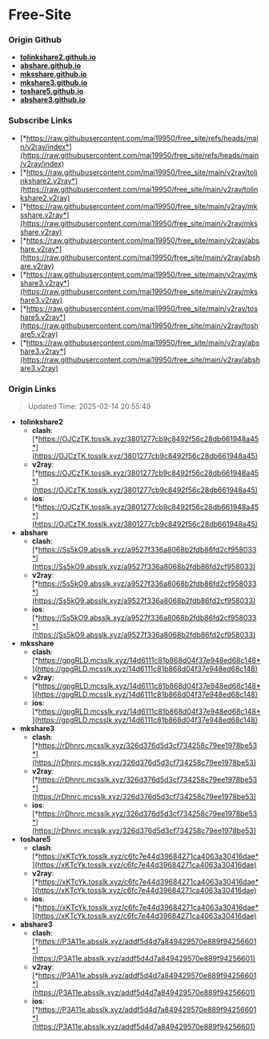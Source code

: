 # Free-Site

### Origin Github

- [**tolinkshare2.github.io**](https://github.com/tolinkshare2/tolinkshare2.github.io)
- [**abshare.github.io**](https://github.com/abshare/abshare.github.io)
- [**mksshare.github.io**](https://github.com/mksshare/mksshare.github.io)
- [**mkshare3.github.io**](https://github.com/mkshare3/mkshare3.github.io)
- [**toshare5.github.io**](https://github.com/toshare5/toshare5.github.io)
- [**abshare3.github.io**](https://github.com/abshare3/abshare3.github.io)

### Subscribe Links

- [*https://raw.githubusercontent.com/mai19950/free_site/refs/heads/main/v2ray/index*](https://raw.githubusercontent.com/mai19950/free_site/refs/heads/main/v2ray/index)
- [*https://raw.githubusercontent.com/mai19950/free_site/main/v2ray/tolinkshare2.v2ray*](https://raw.githubusercontent.com/mai19950/free_site/main/v2ray/tolinkshare2.v2ray)
- [*https://raw.githubusercontent.com/mai19950/free_site/main/v2ray/mksshare.v2ray*](https://raw.githubusercontent.com/mai19950/free_site/main/v2ray/mksshare.v2ray)
- [*https://raw.githubusercontent.com/mai19950/free_site/main/v2ray/abshare.v2ray*](https://raw.githubusercontent.com/mai19950/free_site/main/v2ray/abshare.v2ray)
- [*https://raw.githubusercontent.com/mai19950/free_site/main/v2ray/mkshare3.v2ray*](https://raw.githubusercontent.com/mai19950/free_site/main/v2ray/mkshare3.v2ray)
- [*https://raw.githubusercontent.com/mai19950/free_site/main/v2ray/toshare5.v2ray*](https://raw.githubusercontent.com/mai19950/free_site/main/v2ray/toshare5.v2ray)
- [*https://raw.githubusercontent.com/mai19950/free_site/main/v2ray/abshare3.v2ray*](https://raw.githubusercontent.com/mai19950/free_site/main/v2ray/abshare3.v2ray)

### Origin Links

> Updated Time: 2025-02-14 20:55:49

- **tolinkshare2**
  - **clash**: [*https://OJCzTK.tosslk.xyz/3801277cb9c8492f56c28db661948a45*](https://OJCzTK.tosslk.xyz/3801277cb9c8492f56c28db661948a45)
  - **v2ray**: [*https://OJCzTK.tosslk.xyz/3801277cb9c8492f56c28db661948a45*](https://OJCzTK.tosslk.xyz/3801277cb9c8492f56c28db661948a45)
  - **ios**: [*https://OJCzTK.tosslk.xyz/3801277cb9c8492f56c28db661948a45*](https://OJCzTK.tosslk.xyz/3801277cb9c8492f56c28db661948a45)
- **abshare**
  - **clash**: [*https://Ss5kO9.absslk.xyz/a9527f336a8068b2fdb86fd2cf958033*](https://Ss5kO9.absslk.xyz/a9527f336a8068b2fdb86fd2cf958033)
  - **v2ray**: [*https://Ss5kO9.absslk.xyz/a9527f336a8068b2fdb86fd2cf958033*](https://Ss5kO9.absslk.xyz/a9527f336a8068b2fdb86fd2cf958033)
  - **ios**: [*https://Ss5kO9.absslk.xyz/a9527f336a8068b2fdb86fd2cf958033*](https://Ss5kO9.absslk.xyz/a9527f336a8068b2fdb86fd2cf958033)
- **mksshare**
  - **clash**: [*https://gpgRLD.mcsslk.xyz/14d6111c81b868d04f37e948ed68c148*](https://gpgRLD.mcsslk.xyz/14d6111c81b868d04f37e948ed68c148)
  - **v2ray**: [*https://gpgRLD.mcsslk.xyz/14d6111c81b868d04f37e948ed68c148*](https://gpgRLD.mcsslk.xyz/14d6111c81b868d04f37e948ed68c148)
  - **ios**: [*https://gpgRLD.mcsslk.xyz/14d6111c81b868d04f37e948ed68c148*](https://gpgRLD.mcsslk.xyz/14d6111c81b868d04f37e948ed68c148)
- **mkshare3**
  - **clash**: [*https://rDhnrc.mcsslk.xyz/326d376d5d3cf734258c79ee1978be53*](https://rDhnrc.mcsslk.xyz/326d376d5d3cf734258c79ee1978be53)
  - **v2ray**: [*https://rDhnrc.mcsslk.xyz/326d376d5d3cf734258c79ee1978be53*](https://rDhnrc.mcsslk.xyz/326d376d5d3cf734258c79ee1978be53)
  - **ios**: [*https://rDhnrc.mcsslk.xyz/326d376d5d3cf734258c79ee1978be53*](https://rDhnrc.mcsslk.xyz/326d376d5d3cf734258c79ee1978be53)
- **toshare5**
  - **clash**: [*https://xKTcYk.tosslk.xyz/c6fc7e44d39684271ca4063a30416dae*](https://xKTcYk.tosslk.xyz/c6fc7e44d39684271ca4063a30416dae)
  - **v2ray**: [*https://xKTcYk.tosslk.xyz/c6fc7e44d39684271ca4063a30416dae*](https://xKTcYk.tosslk.xyz/c6fc7e44d39684271ca4063a30416dae)
  - **ios**: [*https://xKTcYk.tosslk.xyz/c6fc7e44d39684271ca4063a30416dae*](https://xKTcYk.tosslk.xyz/c6fc7e44d39684271ca4063a30416dae)
- **abshare3**
  - **clash**: [*https://P3A11e.absslk.xyz/addf5d4d7a849429570e889f94256601*](https://P3A11e.absslk.xyz/addf5d4d7a849429570e889f94256601)
  - **v2ray**: [*https://P3A11e.absslk.xyz/addf5d4d7a849429570e889f94256601*](https://P3A11e.absslk.xyz/addf5d4d7a849429570e889f94256601)
  - **ios**: [*https://P3A11e.absslk.xyz/addf5d4d7a849429570e889f94256601*](https://P3A11e.absslk.xyz/addf5d4d7a849429570e889f94256601)

